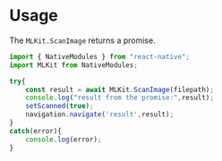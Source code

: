 # Usage

The `MLKit.ScanImage` returns a promise.

```javascript
import { NativeModules } from "react-native";
import MLKit from NativeModules;

try{
    const result = await MLKit.ScanImage(filepath);
    console.log("result from the promise:",result);
    setScanned(true);
    navigation.navigate('result',result);
}
catch(error){
    console.log(error);
}
```